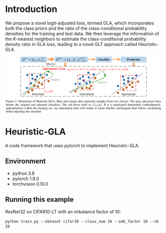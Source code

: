 
# Introduction
We propose a novel logit-adjusted loss, termed GLA, which incorporates both the class priors and the ratio of the class-conditional probability densities for the training and test data. We then leverage the information of the $K$-nearest neighbors to estimate the class-conditional probability density ratio in GLA loss, leading to a novel GLT approach called Heuristic-GLA.

<p align="center">
    <img src="HGLA.png" width= "900">
</p>


# Heuristic-GLA
A code framework that uses pytorch to implement Heuristic-GLA.

## Environment
- python 3.8
- pytorch 1.9.0
- torchvision 0.10.0

## Running this example
ResNet32 on CIFAR10-LT with an imbalance factor of 10:
```
python train.py --dataset cifar10 --class_num 10 --imb_factor 10 --nk 20 
```
